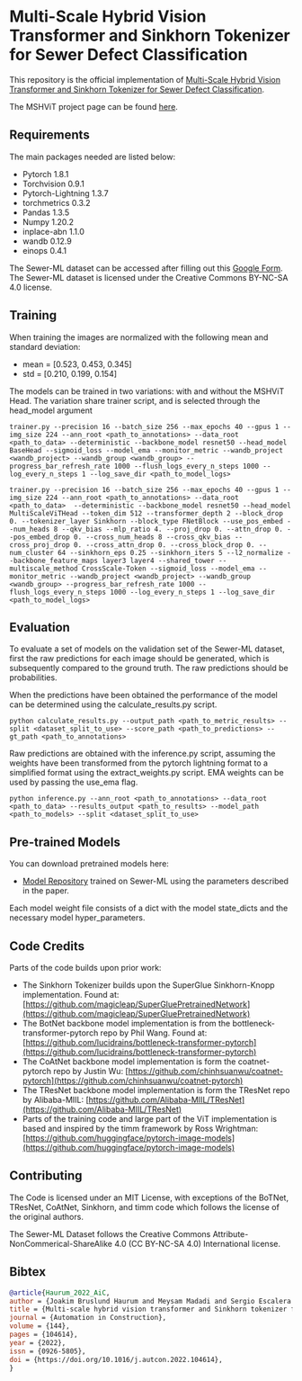 # Multi-Scale Hybrid Vision Transformer and Sinkhorn Tokenizer for Sewer Defect Classification

This repository is the official implementation of [Multi-Scale Hybrid Vision Transformer and Sinkhorn Tokenizer for Sewer Defect Classification](https://doi.org/10.1016/j.autcon.2022.104614). 


The MSHViT project page can be found [here](http://vap.aau.dk/mshvit).

## Requirements

The main packages needed are listed below:

- Pytorch 1.8.1
- Torchvision 0.9.1
- Pytorch-Lightning 1.3.7
- torchmetrics 0.3.2
- Pandas 1.3.5
- Numpy 1.20.2
- inplace-abn 1.1.0
- wandb 0.12.9
- einops 0.4.1


The Sewer-ML dataset can be accessed after filling out this [Google Form](https://forms.gle/hBaPtoweZumZAi4u9).
The Sewer-ML dataset is licensed under the Creative Commons BY-NC-SA 4.0 license.


## Training

When training the images are normalized with the following mean and standard deviation:
- mean = [0.523, 0.453, 0.345]
- std = [0.210, 0.199, 0.154]

The models can be trained in two variations: with and without the MSHViT Head. The variation share trainer script, and is selected through the head_model argument

```
trainer.py --precision 16 --batch_size 256 --max_epochs 40 --gpus 1 --img_size 224 --ann_root <path_to_annotations> --data_root <path_to_data> --deterministic --backbone_model resnet50 --head_model BaseHead --sigmoid_loss --model_ema --monitor_metric --wandb_project <wandb_project> --wandb_group <wandb_group> --progress_bar_refresh_rate 1000 --flush_logs_every_n_steps 1000 --log_every_n_steps 1 --log_save_dir <path_to_model_logs>
```

```
trainer.py --precision 16 --batch_size 256 --max_epochs 40 --gpus 1 --img_size 224 --ann_root <path_to_annotations> --data_root <path_to_data>  --deterministic --backbone_model resnet50 --head_model MultiScaleViTHead --token_dim 512 --transformer_depth 2 --block_drop 0. --tokenizer_layer Sinkhorn --block_type FNetBlock --use_pos_embed --num_heads 8 --qkv_bias --mlp_ratio 4. --proj_drop 0. --attn_drop 0. --pos_embed_drop 0. --cross_num_heads 8 --cross_qkv_bias --cross_proj_drop 0. --cross_attn_drop 0. --cross_block_drop 0. --num_cluster 64 --sinkhorn_eps 0.25 --sinkhorn_iters 5 --l2_normalize --backbone_feature_maps layer3 layer4 --shared_tower --multiscale_method CrossScale-Token --sigmoid_loss --model_ema --monitor_metric --wandb_project <wandb_project> --wandb_group <wandb_group> --progress_bar_refresh_rate 1000 --flush_logs_every_n_steps 1000 --log_every_n_steps 1 --log_save_dir <path_to_model_logs>
```

## Evaluation

To evaluate a set of models on the validation set of the Sewer-ML dataset, first the raw predictions for each image should be generated, which is subsequently compared to the ground truth. The raw predictions should be probabilities.

When the predictions have been obtained the performance of the model can be determined using the calculate_results.py script.

```
python calculate_results.py --output_path <path_to_metric_results> --split <dataset_split_to_use> --score_path <path_to_predictions> --gt_path <path_to_annotations>
```

Raw predictions are obtained with the inference.py script, assuming the weights have been transformed from the pytorch lightning format to a simplified format using the extract_weights.py script. EMA weights can be used by passing the use_ema flag.

```
python inference.py --ann_root <path_to_annotations> --data_root <path_to_data> --results_output <path_to_results> --model_path <path_to_models> --split <dataset_split_to_use>
```


## Pre-trained Models

You can download pretrained models here:

- [Model Repository](https://sciencedata.dk/shared/mshvit_aic2022_models) trained on Sewer-ML using the parameters described in the paper.

Each model weight file consists of a dict with the model state_dicts and the necessary model hyper_parameters.


## Code Credits

Parts of the code builds upon prior work:

- The Sinkhorn Tokenizer builds upon the SuperGlue Sinkhorn-Knopp implementation. Found at: [https://github.com/magicleap/SuperGluePretrainedNetwork](https://github.com/magicleap/SuperGluePretrainedNetwork)
- The BotNet backbone model implementation is from the bottleneck-transformer-pytorch repo by Phil Wang. Found at:[https://github.com/lucidrains/bottleneck-transformer-pytorch](https://github.com/lucidrains/bottleneck-transformer-pytorch)
- The CoAtNet backbone model implementation is form the 
coatnet-pytorch repo by Justin Wu: [https://github.com/chinhsuanwu/coatnet-pytorch](https://github.com/chinhsuanwu/coatnet-pytorch)
- The TResNet backbone model implementation is form the 
TResNet repo by Alibaba-MIIL: [https://github.com/Alibaba-MIIL/TResNet](https://github.com/Alibaba-MIIL/TResNet)
- Parts of the training code and large part of the ViT implementation is based and inspired by the timm framework by Ross Wrightman: [https://github.com/huggingface/pytorch-image-models](https://github.com/huggingface/pytorch-image-models)



## Contributing

The Code is licensed under an MIT License, with exceptions of the BoTNet, TResNet, CoAtNet, Sinkhorn, and timm code which follows the license of the original authors.

The Sewer-ML Dataset follows the Creative Commons Attribute-NonCommerical-ShareAlike 4.0 (CC BY-NC-SA 4.0) International license.



## Bibtex
```bibtex
@article{Haurum_2022_AiC,
author = {Joakim Bruslund Haurum and Meysam Madadi and Sergio Escalera and Thomas B. Moeslund},
title = {Multi-scale hybrid vision transformer and Sinkhorn tokenizer for sewer defect classification},
journal = {Automation in Construction},
volume = {144},
pages = {104614},
year = {2022},
issn = {0926-5805},
doi = {https://doi.org/10.1016/j.autcon.2022.104614},
}
```
